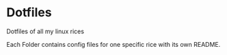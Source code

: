 # Dotfiles
Dotfiles of all my linux rices

Each Folder contains config files for one specific rice with its own README.

